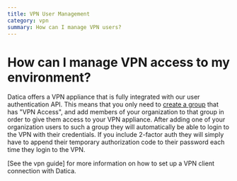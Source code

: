 ```yaml
---
title: VPN User Management
category: vpn
summary: How can I manage VPN users?
---
```


# How can I manage VPN access to my environment?

Datica offers a VPN appliance that is fully integrated with our user authentication API. This means that you only need to [create a group](/compliant-cloud/articles/concepts/organizations/#creating-and-deleting-groups) that has "VPN Access", and add members of your organization to that group in order to give them access to your VPN appliance. After adding one of your organization users to such a group they will automatically be able to login to the VPN with their credentials. If you include 2-factor auth they will simply have to append their temporary authorization code to their password each time they login to the VPN.

[See the vpn guide] for more information on how to set up a VPN client connection with Datica.